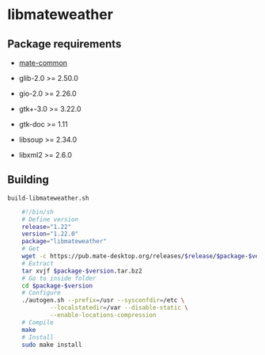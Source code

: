 # libmateweather

## Package requirements

  * [mate-common](./mate-common)

  * glib-2.0 >= 2.50.0

  * gio-2.0 >= 2.26.0

  * gtk+-3.0 >= 3.22.0

  * gtk-doc >= 1.11

  * libsoup >= 2.34.0

  * libxml2 >= 2.6.0

## Building

`build-libmateweather.sh`

```bash
    #!/bin/sh
    # Define version
    release="1.22"
    version="1.22.0"
    package="libmateweather"
    # Get
    wget -c https://pub.mate-desktop.org/releases/$release/$package-$version.tar.bz2
    # Extract
    tar xvjf $package-$version.tar.bz2
    # Go to inside folder
    cd $package-$version
    # Configure
    ./autogen.sh --prefix=/usr --sysconfdir=/etc \
            --localstatedir=/var --disable-static \
            --enable-locations-compression
    # Compile
    make
    # Install
    sudo make install
```
